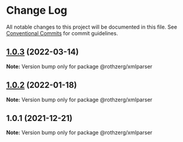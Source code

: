 # Change Log

All notable changes to this project will be documented in this file.
See [Conventional Commits](https://conventionalcommits.org) for commit guidelines.

## [1.0.3](https://github.com/emrerothzerg/rothzerg/compare/@rothzerg/xmlparser@1.0.2...@rothzerg/xmlparser@1.0.3) (2022-03-14)

**Note:** Version bump only for package @rothzerg/xmlparser





## [1.0.2](https://github.com/emrerothzerg/rothzerg/compare/@rothzerg/xmlparser@1.0.1...@rothzerg/xmlparser@1.0.2) (2022-01-18)

**Note:** Version bump only for package @rothzerg/xmlparser





## 1.0.1 (2021-12-21)

**Note:** Version bump only for package @rothzerg/xmlparser
